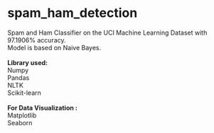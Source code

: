 # spam_ham_detection
Spam and Ham Classifier on the UCI Machine Learning Dataset with 97.1906% accuracy. <br>
Model is based on Naive Bayes. <br><br>
**Library used:** <br>
Numpy <br>
Pandas <br>
NLTK <br>
Scikit-learn <br> <br>
**For Data Visualization :** <br>
Matplotlib <br>
Seaborn <br>
